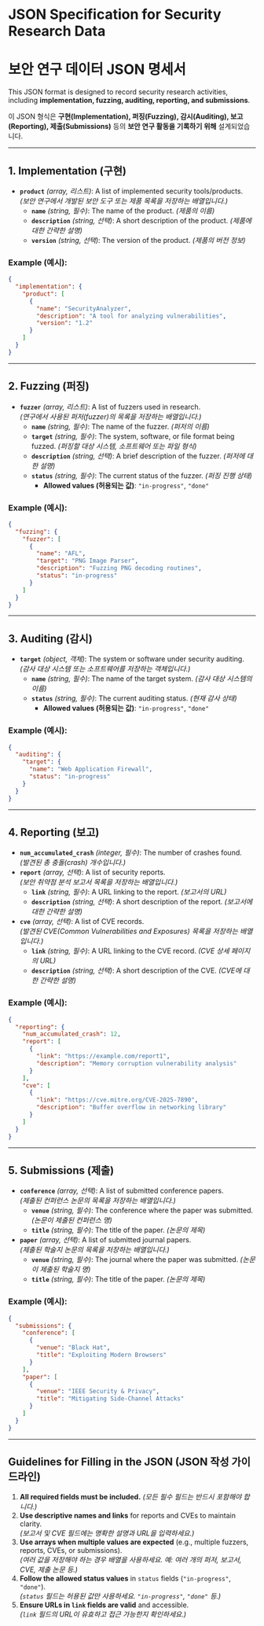 # JSON Specification for Security Research Data  
# 보안 연구 데이터 JSON 명세서  

This JSON format is designed to record security research activities, including **implementation, fuzzing, auditing, reporting, and submissions**.  

이 JSON 형식은 **구현(Implementation), 퍼징(Fuzzing), 감시(Auditing), 보고(Reporting), 제출(Submissions)** 등의 **보안 연구 활동을 기록하기 위해** 설계되었습니다.  

---

## 1. Implementation (구현)  

- **`product`** *(array, 리스트)*: A list of implemented security tools/products.  
  *(보안 연구에서 개발된 보안 도구 또는 제품 목록을 저장하는 배열입니다.)*  
  - **`name`** *(string, 필수)*: The name of the product. *(제품의 이름)*  
  - **`description`** *(string, 선택)*: A short description of the product. *(제품에 대한 간략한 설명)*  
  - **`version`** *(string, 선택)*: The version of the product. *(제품의 버전 정보)*  

### Example (예시):  
```json
{
  "implementation": {
    "product": [
      {
        "name": "SecurityAnalyzer",
        "description": "A tool for analyzing vulnerabilities",
        "version": "1.2"
      }
    ]
  }
}
```

---

## 2. Fuzzing (퍼징)  

- **`fuzzer`** *(array, 리스트)*: A list of fuzzers used in research.  
  *(연구에서 사용된 퍼저(fuzzer)의 목록을 저장하는 배열입니다.)*  
  - **`name`** *(string, 필수)*: The name of the fuzzer. *(퍼저의 이름)*  
  - **`target`** *(string, 필수)*: The system, software, or file format being fuzzed. *(퍼징할 대상 시스템, 소프트웨어 또는 파일 형식)*  
  - **`description`** *(string, 선택)*: A brief description of the fuzzer. *(퍼저에 대한 설명)*  
  - **`status`** *(string, 필수)*: The current status of the fuzzer. *(퍼징 진행 상태)*  
    - **Allowed values (허용되는 값)**: `"in-progress"`, `"done"`  

### Example (예시):  
```json
{
  "fuzzing": {
    "fuzzer": [
      {
        "name": "AFL",
        "target": "PNG Image Parser",
        "description": "Fuzzing PNG decoding routines",
        "status": "in-progress"
      }
    ]
  }
}
```

---

## 3. Auditing (감시)  

- **`target`** *(object, 객체)*: The system or software under security auditing.  
  *(감사 대상 시스템 또는 소프트웨어를 저장하는 객체입니다.)*  
  - **`name`** *(string, 필수)*: The name of the target system. *(감사 대상 시스템의 이름)*  
  - **`status`** *(string, 필수)*: The current auditing status. *(현재 감사 상태)*  
    - **Allowed values (허용되는 값)**: `"in-progress"`, `"done"`  

### Example (예시):  
```json
{
  "auditing": {
    "target": {
      "name": "Web Application Firewall",
      "status": "in-progress"
    }
  }
}
```

---

## 4. Reporting (보고)  

- **`num_accumulated_crash`** *(integer, 필수)*: The number of crashes found.  
  *(발견된 총 충돌(crash) 개수입니다.)*  
- **`report`** *(array, 선택)*: A list of security reports.  
  *(보안 취약점 분석 보고서 목록을 저장하는 배열입니다.)*  
  - **`link`** *(string, 필수)*: A URL linking to the report. *(보고서의 URL)*  
  - **`description`** *(string, 선택)*: A short description of the report. *(보고서에 대한 간략한 설명)*  
- **`cve`** *(array, 선택)*: A list of CVE records.  
  *(발견된 CVE(Common Vulnerabilities and Exposures) 목록을 저장하는 배열입니다.)*  
  - **`link`** *(string, 필수)*: A URL linking to the CVE record. *(CVE 상세 페이지의 URL)*  
  - **`description`** *(string, 선택)*: A short description of the CVE. *(CVE에 대한 간략한 설명)*  

### Example (예시):  
```json
{
  "reporting": {
    "num_accumulated_crash": 12,
    "report": [
      {
        "link": "https://example.com/report1",
        "description": "Memory corruption vulnerability analysis"
      }
    ],
    "cve": [
      {
        "link": "https://cve.mitre.org/CVE-2025-7890",
        "description": "Buffer overflow in networking library"
      }
    ]
  }
}
```

---

## 5. Submissions (제출)  

- **`conference`** *(array, 선택)*: A list of submitted conference papers.  
  *(제출된 컨퍼런스 논문의 목록을 저장하는 배열입니다.)*  
  - **`venue`** *(string, 필수)*: The conference where the paper was submitted. *(논문이 제출된 컨퍼런스 명)*  
  - **`title`** *(string, 필수)*: The title of the paper. *(논문의 제목)*  
- **`paper`** *(array, 선택)*: A list of submitted journal papers.  
  *(제출된 학술지 논문의 목록을 저장하는 배열입니다.)*  
  - **`venue`** *(string, 필수)*: The journal where the paper was submitted. *(논문이 제출된 학술지 명)*  
  - **`title`** *(string, 필수)*: The title of the paper. *(논문의 제목)*  

### Example (예시):  
```json
{
  "submissions": {
    "conference": [
      {
        "venue": "Black Hat",
        "title": "Exploiting Modern Browsers"
      }
    ],
    "paper": [
      {
        "venue": "IEEE Security & Privacy",
        "title": "Mitigating Side-Channel Attacks"
      }
    ]
  }
}
```

---

## Guidelines for Filling in the JSON (JSON 작성 가이드라인)  

1. **All required fields must be included.** *(모든 필수 필드는 반드시 포함해야 합니다.)*  
2. **Use descriptive names and links** for reports and CVEs to maintain clarity.  
   *(보고서 및 CVE 필드에는 명확한 설명과 URL을 입력하세요.)*  
3. **Use arrays when multiple values are expected** (e.g., multiple fuzzers, reports, CVEs, or submissions).  
   *(여러 값을 저장해야 하는 경우 배열을 사용하세요. 예: 여러 개의 퍼저, 보고서, CVE, 제출 논문 등.)*  
4. **Follow the allowed status values** in `status` fields (`"in-progress"`, `"done"`).  
   *(`status` 필드는 허용된 값만 사용하세요. `"in-progress"`, `"done"` 등.)*  
5. **Ensure URLs in `link` fields are valid** and accessible.  
   *(`link` 필드의 URL이 유효하고 접근 가능한지 확인하세요.)*  

